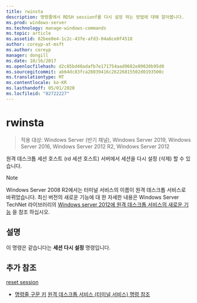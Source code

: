 ```yaml
---
title: rwinsta
description: 명령줄에서 RDSH sessionf를 다시 설정 하는 방법에 대해 알아봅니다.
ms.prod: windows-server
ms.technology: manage-windows-commands
ms.topic: article
ms.assetid: 82bee0e4-1c2c-43fe-afd3-04a6ce0f4518
author: coreyp-at-msft
ms.author: coreyp
manager: dongill
ms.date: 10/16/2017
ms.openlocfilehash: d2c85bd48adafb7e171754aad9682e89020b95d0
ms.sourcegitcommit: ab64dc83fca28039416c26226815502d0193500c
ms.translationtype: MT
ms.contentlocale: ko-KR
ms.lasthandoff: 05/01/2020
ms.locfileid: "82722227"
---
```

# <a name="rwinsta"></a>rwinsta

> 적용 대상: Windows Server (반기 채널), Windows Server 2019, Windows Server 2016, Windows Server 2012 R2, Windows Server 2012

원격 데스크톱 세션 호스트 (rd 세션 호스트) 서버에서 세션을 다시 설정 (삭제) 할 수 있습니다.

> [!NOTE]
> Windows Server 2008 R2에서는 터미널 서비스의 이름이 원격 데스크톱 서비스로 바뀌었습니다. 최신 버전의 새로운 기능에 대 한 자세한 내용은 Windows Server TechNet 라이브러리의 [Windows server 2012에 원격 데스크톱 서비스의 새로운 기능](https://technet.microsoft.com/library/hh831527) 을 참조 하십시오.

## <a name="remarks"></a>설명
이 명령은 같습니다는 **세션 다시 설정** 명령입니다.

## <a name="additional-references"></a>추가 참조
[reset session](reset-session.md)
- [명령줄 구문 키](command-line-syntax-key.md)
[원격 데스크톱 서비스 (터미널 서비스) 명령 참조](remote-desktop-services-terminal-services-command-reference.md)
